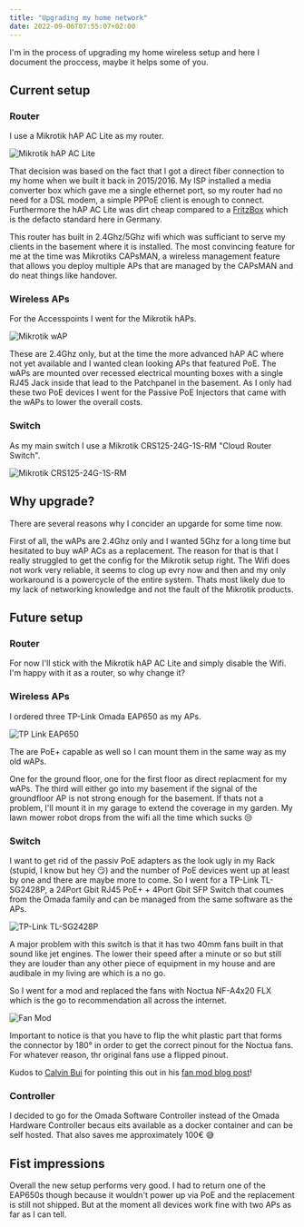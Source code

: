 ```yaml
---
title: "Upgrading my home network"
date: 2022-09-06T07:55:07+02:00
---
```


I'm in the process of upgrading my home wireless setup and here I document the proccess, maybe it helps some of you.

## Current setup

### Router

I use a Mikrotik hAP AC Lite as my router.

![Mikrotik hAP AC Lite](hAP-AC-lite.png)

That decision was based on the fact that I got a direct fiber connection to my home when we built it back in 2015/2016.
My ISP installed a media converter box which gave me a single ethernet port, so my router had no need for a DSL modem, a simple PPPoE client is enough to connect.
Furthermore the hAP AC Lite was dirt cheap compared to a [FritzBox](https://avm.de/produkte/fritzbox/) which is the defacto standard here in Germany.

This router has built in 2.4Ghz/5Ghz wifi which was sufficiant to serve my clients in the basement where it is installed.
The most convincing feature for me at the time was Mikrotiks CAPsMAN, a wireless management feature that allows you deploy multiple APs that are managed by the CAPsMAN and do neat things like handover.

### Wireless APs

For the Accesspoints I went for the Mikrotik hAPs. 

![Mikrotik wAP](wAP.png)

These are 2.4Ghz only, but at the time the more advanced hAP AC where not yet available and I wanted clean looking APs that featured PoE.
The wAPs are mounted over recessed electrical mounting boxes with a single RJ45 Jack inside that lead to the Patchpanel in the basement.
As I only had these two PoE devices I went for the Passive PoE Injectors that came with the wAPs to lower the overall costs.

### Switch

As my main switch I use a Mikrotik CRS125-24G-1S-RM "Cloud Router Switch". 

![Mikrotik CRS125-24G-1S-RM](CRS125-24G-1S-RM.png)

## Why upgrade?

There are several reasons why I concider an upgarde for some time now.

First of all, the wAPs are 2.4Ghz only and I wanted 5Ghz for a long time but hesitated to buy wAP ACs as a replacement.
The reason for that is that I really struggled to get the config for the Mikrotik setup right.
The Wifi does not work very reliable, it seems to clog up evry now and then and my only workaround is a powercycle of the entire system.
Thats most likely due to my lack of networking knowledge and not the fault of the Mikrotik products.

## Future setup

### Router 

For now I'll stick with the Mikrotik hAP AC Lite and simply disable the Wifi.
I'm happy with it as a router, so why change it?

### Wireless APs

I ordered three TP-Link Omada EAP650 as my APs.

![TP Link EAP650](EAP650.jpg)

The are PoE+ capable as well so I can mount them in the same way as my old wAPs.

One for the ground floor, one for the first floor as direct replacment for my wAPs. The third will either go into my basement if the signal of the groundfloor AP is not strong enough for the basement.
If thats not a problem, I'll mount it in my garage to extend the coverage in my garden. My lawn mower robot drops from the wifi all the time which sucks :unamused:

### Switch

I want to get rid of the passiv PoE adapters as the look ugly in my Rack (stupid, I know but hey :smirk:) and the number of PoE devices went up at least by one and there are maybe more to come.
So I went for a TP-Link TL-SG2428P, a 24Port Gbit RJ45 PoE+ + 4Port Gbit SFP Switch that coumes from the Omada family and can be managed from the same software as the APs.

![TP-Link TL-SG2428P](TL-SG2428P.jpg)

A major problem with this switch is that it has two 40mm fans built in that sound like jet engines. The lower their speed after a minute or so but still they are louder than any other piece of equipment in my house and are audibale in my living are which is a no go.

So I went for a mod and replaced the fans with Noctua NF-A4x20 FLX which is the go to recommendation all across the internet.

![Fan Mod](fan-mod.jpg)

Important to notice is that you have to flip the whit plastic part that forms the connector by 180° in order to get the correct pinout for the Noctua fans. For whatever reason, thr original fans use a flipped pinout.

Kudos to [Calvin Bui](https://calvin.me) for pointing this out in his [fan mod blog post](https://calvin.me/tp-link-t1600g-28ps-fan-swap)!

### Controller

I decided to go for the Omada Software Controller instead of the Omada Hardware Controller becaus eits available as a docker container and can be self hosted. That also saves me approximately 100€ :sweat_smile:

## Fist impressions

Overall the new setup performs very good. I had to return one of the EAP650s though because it wouldn't power up via PoE and the replacement is still not shipped.
But at the moment all devices work fine with two APs as far as I can tell.





